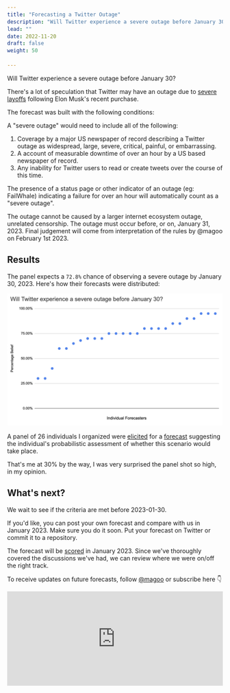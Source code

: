 ```yaml
---
title: "Forecasting a Twitter Outage"
description: "Will Twitter experience a severe outage before January 30?"
lead: ""
date: 2022-11-20
draft: false
weight: 50

---
```


Will Twitter experience a severe outage before January 30?

There's a lot of speculation that Twitter may have an outage due to [severe layoffs](https://www.bbc.com/news/business-63672307) following Elon Musk's recent purchase.

The forecast was built with the following conditions:

A "severe outage" would need to include all of the following:

1. Coverage by a major US newspaper of record describing a Twitter outage as widespread, large, severe, critical, painful, or embarrassing.  
2. A account of measurable downtime of over an hour by a US based newspaper of record.
3. Any inability for Twitter users to read or create tweets over the course of this time.

The presence of a status page or other indicator of an outage (eg: FailWhale) indicating a failure for over an hour will automatically count as a "severe outage".

The outage cannot be caused by a larger internet ecosystem outage, unrelated censorship. The outage must occur before, or on, January 31, 2023. Final judgement will come from interpretation of the rules by @magoo on February 1st 2023.

## Results

The panel expects a `72.8%` chance of observing a severe outage by January 30, 2023. Here's how their forecasts were distributed:

![twitter_forecast](twitter-chart.png)

A panel of 26 individuals I organized were [elicited](/risk-measurement/docs/estimation/expert-elicitation/) for a [forecast](/risk-measurement/docs/intro/for-noobs) suggesting the individual's probabilistic assessment of whether this scenario would take place.

That's me at 30% by the way, I was very surprised the panel shot so high, in my opinion.

## What's next?

We wait to see if the criteria are met before 2023-01-30.

If you'd like, you can post your own forecast and compare with us in January 2023. Make sure you do it soon. Put your forecast on Twitter or commit it to a repository.

The forecast will be [scored](https://magoo.github.io/risk-measurement/docs/estimation/calibration/) in January 2023. Since we've thoroughly covered the discussions we've had, we can review where we were on/off the right track.

To receive updates on future forecasts, follow [@magoo](https://www.twitter.com/magoo) or subscribe here 👇

<iframe
scrolling="no"
style="width:100%!important;height:220px;border:0px #ccc solid !important"
src="https://buttondown.email/risk?as_embed=true"
></iframe><br /><br />
